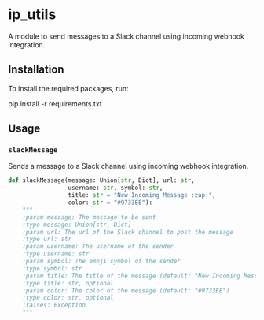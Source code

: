 # ip_utils

A module to send messages to a Slack channel using incoming webhook integration.

## Installation

To install the required packages, run:

pip install -r requirements.txt


## Usage

### `slackMessage`

Sends a message to a Slack channel using incoming webhook integration.

```python
def slackMessage(message: Union[str, Dict], url: str,
                 username: str, symbol: str,
                 title: str = "New Incoming Message :zap:",
                 color: str = "#9733EE"):
    """
    :param message: The message to be sent
    :type message: Union[str, Dict]
    :param url: The url of the Slack channel to post the message
    :type url: str
    :param username: The username of the sender
    :type username: str
    :param symbol: The emoji symbol of the sender
    :type symbol: str
    :param title: The title of the message (default: "New Incoming Message :zap:")
    :type title: str, optional
    :param color: The color of the message (default: "#9733EE")
    :type color: str, optional
    :raises: Exception
    """

```
